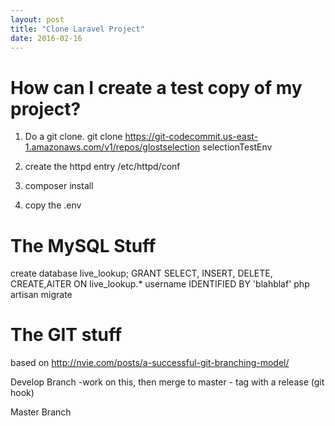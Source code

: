 ```yaml
---
layout: post
title: "Clone Laravel Project"
date: 2016-02-16
---
```



# How can I create a  test copy of my project?

1. Do a git clone.
git clone https://git-codecommit.us-east-1.amazonaws.com/v1/repos/glostselection selectionTestEnv

2. create the httpd entry /etc/httpd/conf

3. composer install

4. copy the .env 





# The MySQL Stuff
create database live_lookup;
GRANT SELECT, INSERT, DELETE, CREATE,AlTER ON live_lookup.* username IDENTIFIED BY 'blahblaf'
php artisan migrate





# The GIT stuff
based on http://nvie.com/posts/a-successful-git-branching-model/

Develop Branch
-work on this, then merge to master - tag with a release (git hook)


Master Branch







